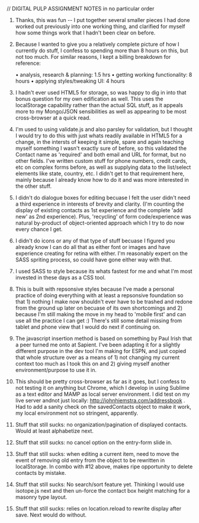 
// DIGITAL PULP ASSIGNMENT NOTES in no particular order


1. Thanks, this was fun -- I put together several smaller pieces I had done worked out previously into one working thing, and clarified for myself how some things work that I hadn't been clear on before.


2. Because I wanted to give you a relatively complete picture of how I currently do stuff, I confess to spending more than 8 hours on this, but not too much.  For similar reasons, I kept a billing breakdown for reference: 

	• analysis, research & planning: 1.5 hrs
	• getting working functionality: 8 hours
	• applying styles/tweaking UI: 4 hours


3.  I hadn't ever used HTML5 for storage, so was happy to dig in into that bonus question for my own edification as well.  This uses the localStorage capability rather than the actual SQL stuff, as it appeals more to my Mongo/JSON sensibilities as well as appearing to be most cross-browser at a quick read.


4. I'm used to using validate.js and also parsley for validation, but I thought I would try to do this with just whats readily available in HTML5 for a change, in the intersts of keeping it simple, spare and again teaching myself something I wasn't exactly sure of before, so this validated the Contact name as 'required' and both email and URL for format, but no other fields.
I've written custom stuff for phone numbers, credit cards, etc on complex forms before, as well as supplying data to the list/select elements like state, country, etc.  I didn't get to that requirement here, mainly because I already know how to do it and was more interested in the other stuff.


5. I didn't do dialogue boxes for editing becuase I felt the user didn't need a third experience in interests of brevity and clarity. (I'm counting the display of existing contacts as 1st experience and the complete 'add new' as 2nd experience).  Plus, 'recycling' of form code/experience was natural by-product of object-oriented approach which I try to do now every chance I get.

6. I didn't do icons or any of that type of stuff becuase I figured you already know I can do all that as either font or images and have experience creating for retina with either.  I'm reasonably expert on the SASS spriting process, so could have gone either way with that.

7. I used SASS to style because its whats fastest for me and what I'm most invested in these days as a CSS tool.


8. This is built with repsonsive styles because I've made a personal practice of doing everything with at least a repsonsive foundation so that 1) nothing I make now shouldn't ever have to be trashed and redone from the ground up later on becuase of its own shortcomings and 2) because I'm still making the move in my head to 'mobile first' and can use all the practice I can get :) There's still some detail missing from tablet and phone view that I would do next if continuing on.


9. The javascript insertion method is based on something by Paul Irish that a peer turned me onto at Sapient.  I've been adapting it for a slightly different purpose in the dev tool I'm making for ESPN, and just copied that whole structure over as a means of 1) not changing my current context too much as I took this on and 2) giving myself another environment/purpose to use it in.

10. This should be pretty cross-browser as far as it goes, but I confess to not testing it on anything but Chrome, which I develop in using Sublime as a text editor and MAMP as local server environment. I did test on my live server andnot just locally: http://johnhiemstra.com/addressbook .  Had to add a sanity check on the savedContacts object to make it work, my local environment not so stringent, apparently.

11. Stuff that still sucks: no organization/pagination of displayed contacts. Would at least alphabetize next.

12. Stuff that still sucks: no cancel option on the entry-form slide in. 

13. Stuff that still sucks: when editing a current item, need to move the event of removing old entry from the object to be rewritten in localStorage.  In combo with #12 above, makes ripe opportunity to delete contacts by mistake.

14. Stuff that still sucks: No search/sort feature yet.  Thinking I would use isotope.js next and then un-force the contact box height matching for a masonry type layout.

15. Stuff that still sucks: relies on location.reload to rewrite display after save. Next would do without.




